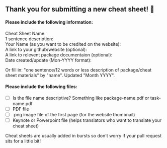 ## Thank you for submitting a new cheat sheet! 🎉

#### Please include the following information:  

Cheat Sheet Name:  
1 sentence description:  
Your Name (as you want to be credited on the website):  
A link to your github/website (optional):  
A link to relevent package documentaion (optional):  
Date created/update (Mon-YYYY format):  

Or fill in:
"one sentence/12 words or less description of package/cheat sheet materials" by "name". Updated "Month YYYY".

#### Please include the following files:
- [ ] Is the file name descriptive? Something like package-name.pdf or task-name.pdf
- [ ] PDF file
- [ ] .png image file of the first page (for the website thumbnail)
- [ ] Keynote or Powerpoint file (helps translators who want to translate your cheat sheet)
 
Cheat sheets are usually added in bursts so don't worry if your pull request sits for a little bit!
